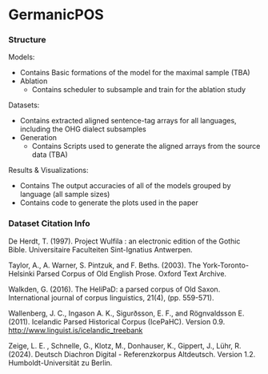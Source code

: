 # GermanicPOS
### Structure

Models:
  - Contains Basic formations of the model for the maximal sample (TBA)
  - Ablation
    - Contains scheduler to subsample and train for the ablation study

Datasets:
  - Contains extracted aligned sentence-tag arrays for all languages, including the OHG dialect subsamples
  - Generation
    - Contains Scripts used to generate the aligned arrays from the source data (TBA)
  
Results & Visualizations:
  - Contains The output accuracies of all of the models grouped by language (all sample sizes)
  - Contains code to generate the plots used in the paper

### Dataset Citation Info
De Herdt, T. (1997). Project Wulfila : an electronic edition of the Gothic Bible. Universitaire Faculteiten Sint-Ignatius Antwerpen.

Taylor, A., A. Warner, S. Pintzuk, and F. Beths. (2003). The York-Toronto-Helsinki Parsed Corpus of Old English Prose. Oxford Text Archive.

Walkden, G. (2016). The HeliPaD: a parsed corpus of Old Saxon. International journal of corpus linguistics, 21(4), (pp. 559-571).

Wallenberg, J. C., Ingason A. K., Sigurðsson, E. F., and Rögnvaldsson E. (2011). Icelandic Parsed Historical Corpus (IcePaHC). Version 0.9. http://www.linguist.is/icelandic_treebank

Zeige, L. E. , Schnelle, G., Klotz, M., Donhauser, K., Gippert, J., Lühr, R. (2024). Deutsch Diachron Digital - Referenzkorpus Altdeutsch. Version 1.2. Humboldt-Universität zu Berlin.
